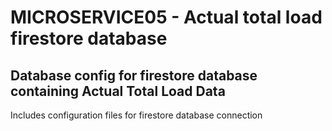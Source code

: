 # MICROSERVICE05 - Actual total load firestore database

## Database config for firestore database containing Actual Total Load Data

Includes configuration files for firestore database connection

